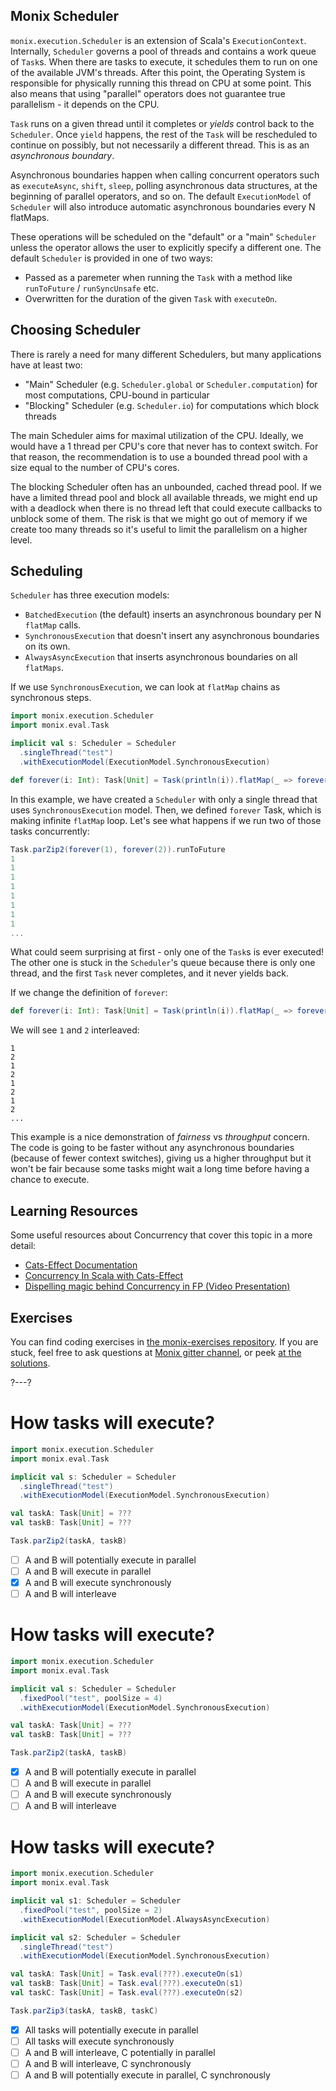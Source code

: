 ## Monix Scheduler

`monix.execution.Scheduler` is an extension of Scala's `ExecutionContext`.
Internally, `Scheduler` governs a pool of threads and contains a work queue of `Task`s.
When there are tasks to execute, it schedules them to run on one of the available JVM's threads.
After this point, the Operating System is responsible for physically running this thread on CPU at some point.
This also means that using "parallel" operators does not guarantee true parallelism - it depends on the CPU.

`Task` runs on a given thread until it completes or *yields* control back to the `Scheduler`.
Once `yield` happens, the rest of the `Task` will be rescheduled to continue on possibly, but not necessarily a different thread.
This is as an _asynchronous boundary_.

Asynchronous boundaries happen when calling concurrent operators such as `executeAsync`, `shift`, `sleep`, polling
asynchronous data structures, at the beginning of parallel operators, and so on.
The default `ExecutionModel` of `Scheduler` will also introduce automatic asynchronous boundaries every N flatMaps.

These operations will be scheduled on the "default" or a "main" `Scheduler` unless the operator allows the user to explicitly specify a different one.
The default `Scheduler` is provided in one of two ways:
- Passed as a paremeter when running the `Task` with a method like `runToFuture` / `runSyncUnsafe` etc.
- Overwritten for the duration of the given `Task` with `executeOn`.

## Choosing Scheduler

There is rarely a need for many different Schedulers, but many applications have at least two:
- "Main" Scheduler (e.g. `Scheduler.global` or `Scheduler.computation`) for most computations, CPU-bound in particular
- "Blocking" Scheduler (e.g. `Scheduler.io`) for computations which block threads

The main Scheduler aims for maximal utilization of the CPU.
Ideally, we would have a 1 thread per CPU's core that never has to context switch.
For that reason, the recommendation is to use a bounded thread pool with a size equal to the number of CPU's cores.

The blocking Scheduler often has an unbounded, cached thread pool.
If we have a limited thread pool and block all available threads, we might end up with a deadlock when there is no thread left that could execute callbacks to unblock some of them.
The risk is that we might go out of memory if we create too many threads so it's useful to limit the parallelism on a higher level.

## Scheduling

`Scheduler` has three execution models:
- `BatchedExecution` (the default) inserts an asynchronous boundary per N `flatMap` calls.
- `SynchronousExecution` that doesn't insert any asynchronous boundaries on its own.
- `AlwaysAsyncExecution` that inserts asynchronous boundaries on all `flatMaps`.

If we use `SynchronousExecution`, we can look at `flatMap` chains as synchronous steps.

```scala 
import monix.execution.Scheduler
import monix.eval.Task

implicit val s: Scheduler = Scheduler
  .singleThread("test")
  .withExecutionModel(ExecutionModel.SynchronousExecution)

def forever(i: Int): Task[Unit] = Task(println(i)).flatMap(_ => forever(i))
```

In this example, we have created a `Scheduler` with only a single thread that uses `SynchronousExecution` model.
Then, we defined `forever` Task, which is making infinite `flatMap` loop.
Let's see what happens if we run two of those tasks concurrently:

```scala 
Task.parZip2(forever(1), forever(2)).runToFuture
1
1
1
1
1
1
1
1
...
```

What could seem surprising at first - only one of the `Task`s is ever executed!
The other one is stuck in the `Scheduler`'s queue because there is only one thread, and the first `Task` never completes, and it never yields back.

If we change the definition of `forever`:

```scala 
def forever(i: Int): Task[Unit] = Task(println(i)).flatMap(_ => forever(i).executeAsync)
```

We will see `1` and `2` interleaved:

``` 
1
2
1
2
1
2
1
2
...
```

This example is a nice demonstration of _fairness_ vs _throughput_ concern.
The code is going to be faster without any asynchronous boundaries (because of fewer context switches), giving us a higher throughput but it won't be fair because some tasks
might wait a long time before having a chance to execute.

## Learning Resources

Some useful resources about Concurrency that cover this topic in a more detail:

- [Cats-Effect Documentation](https://typelevel.org/cats-effect/concurrency/basics.html)
- [Concurrency In Scala with Cats-Effect](https://github.com/slouc/concurrency-in-scala-with-ce)
- [Dispelling magic behind Concurrency in FP (Video Presentation)](https://monix.io/presentations/2019-dispelling-magic-behind-concurrency-in-fp.html)

## Exercises

You can find coding exercises in [the monix-exercises repository](https://github.com/scalazone/monix-exercises/blob/main/monix-task-exercises/src/main/scala/scalazone/monix/lesson5/ThreadManagementExercises.scala).
If you are stuck, feel free to ask questions at [Monix gitter channel](https://gitter.im/monix/monix),
or peek [at the solutions](https://github.com/scalazone/monix-exercises/blob/main/monix-task-solutions/src/main/scala/scalazone/monix/lesson5/ThreadManagementExercisesSolutions.scala).

?---?

# How tasks will execute?

```scala 
import monix.execution.Scheduler
import monix.eval.Task

implicit val s: Scheduler = Scheduler
  .singleThread("test")
  .withExecutionModel(ExecutionModel.SynchronousExecution)

val taskA: Task[Unit] = ???
val taskB: Task[Unit] = ???

Task.parZip2(taskA, taskB)
```

- [ ] A and B will potentially execute in parallel
- [ ] A and B will execute in parallel
- [X] A and B will execute synchronously
- [ ] A and B will interleave

# How tasks will execute?

```scala 
import monix.execution.Scheduler
import monix.eval.Task

implicit val s: Scheduler = Scheduler
  .fixedPool("test", poolSize = 4)
  .withExecutionModel(ExecutionModel.SynchronousExecution)

val taskA: Task[Unit] = ???
val taskB: Task[Unit] = ???

Task.parZip2(taskA, taskB)
```

- [X] A and B will potentially execute in parallel
- [ ] A and B will execute in parallel
- [ ] A and B will execute synchronously
- [ ] A and B will interleave

# How tasks will execute?

```scala 
import monix.execution.Scheduler
import monix.eval.Task

implicit val s1: Scheduler = Scheduler
  .fixedPool("test", poolSize = 2)
  .withExecutionModel(ExecutionModel.AlwaysAsyncExecution)

implicit val s2: Scheduler = Scheduler
  .singleThread("test")
  .withExecutionModel(ExecutionModel.SynchronousExecution)

val taskA: Task[Unit] = Task.eval(???).executeOn(s1)
val taskB: Task[Unit] = Task.eval(???).executeOn(s1)
val taskC: Task[Unit] = Task.eval(???).executeOn(s2)

Task.parZip3(taskA, taskB, taskC)
```

- [X] All tasks will potentially execute in parallel
- [ ] All tasks will execute synchronously
- [ ] A and B will interleave, C potentially in parallel
- [ ] A and B will interleave, C synchronously
- [ ] A and B will potentially execute in parallel, C synchronously

